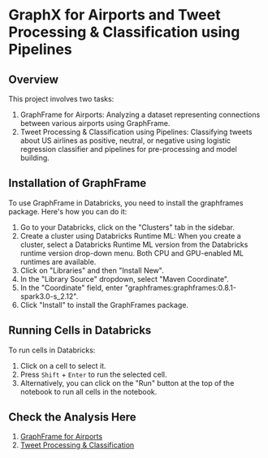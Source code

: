 # GraphX for Airports and Tweet Processing & Classification using Pipelines

## Overview
This project involves two tasks:
1. GraphFrame for Airports: Analyzing a dataset representing connections between various airports using GraphFrame.
2. Tweet Processing & Classification using Pipelines: Classifying tweets about US airlines as positive, neutral, or negative using logistic regression classifier and pipelines for pre-processing and model building.

## Installation of GraphFrame
To use GraphFrame in Databricks, you need to install the graphframes package. Here's how you can do it:
1. Go to your Databricks, click on the "Clusters" tab in the sidebar.
2. Create a cluster using Databricks Runtime ML: When you create a cluster, select a Databricks Runtime ML version from the Databricks runtime version drop-down menu. Both CPU and GPU-enabled ML runtimes are available.
3. Click on "Libraries" and then "Install New".
5. In the "Library Source" dropdown, select "Maven Coordinate".
6. In the "Coordinate" field, enter "graphframes:graphframes:0.8.1-spark3.0-s_2.12".
7. Click "Install" to install the GraphFrames package.

## Running Cells in Databricks
To run cells in Databricks:
1. Click on a cell to select it.
2. Press `Shift` + `Enter` to run the selected cell.
3. Alternatively, you can click on the "Run" button at the top of the notebook to run all cells in the notebook.

## Check the Analysis Here
1. [GraphFrame for Airports](https://nbviewer.org/github/Tingfang-W/graph-nlp-databricks/blob/main/Part%20I.ipynb)
2. [Tweet Processing & Classification](https://nbviewer.org/github/Tingfang-W/graph-nlp-databricks/blob/main/Part%20II.ipynb)
